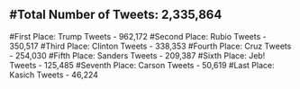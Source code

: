 #Total Number of Tweets: 2,335,864 
---
#First Place: Trump Tweets - 962,172
#Second Place: Rubio Tweets - 350,517
#Third Place: Clinton Tweets - 338,353
#Fourth Place: Cruz Tweets - 254,030
#Fifth Place: Sanders Tweets - 209,387
#Sixth Place: Jeb! Tweets - 125,485
#Seventh Place: Carson Tweets - 50,619
#Last Place: Kasich Tweets - 46,224
